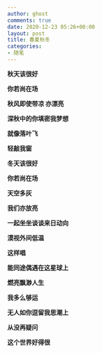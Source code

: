 ```yaml
---
author: ghost
comments: true
date: 2020-12-23 05:26+00:00
layout: post
title: 春夏秋冬
categories:
- 随笔
---
```



**秋天该很好**

**你若尚在场**

**秋风即使带凉 亦漂亮**

**深秋中的你填密我梦想**

**就像落叶飞**

**轻敲我窗**

**冬天该很好**

**你若尚在场**

**天空多灰**

**我们亦放亮**

**一起坐坐谈谈来日动向**

**漠视外间低温**

**这样唱**

**能同途偶遇在这星球上**

**燃亮飘渺人生**

**我多么够运**

**无人如你逗留我思潮上**

**从没再疑问**

**这个世界好得很**
